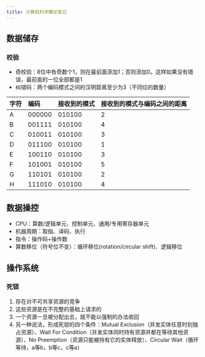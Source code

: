 ```yaml
---
title: 计算机科学概论笔记
---
```


## 数据储存

### 校验

* 奇校验：8位中有奇数个1，则在最前面添加1；否则添加0。这样如果没有错误，最前面的一位全部都是1
* 纠错码：两个编码模式之间的汉明距离至少为3（不同位的数量）

|字符|编码|接收到的模式|接收到的模式与编码之间的距离|
|:---|:---|:-----------|:---------------------------|
|A|000000|010100|2|
|B|001111|010100|4|
|C|010011|010100|3|
|D|011100|010100|1|
|E|100110|010100|3|
|F|101001|010100|5|
|G|110101|010100|2|
|H|111010|010100|4|

## 数据操控

* CPU：算数/逻辑单元、控制单元、通用/专用寄存器单元
* 机器周期：取指、译码、执行
* 指令：操作码+操作数
* 算数移位（符号位不变）：循环移位(rotation/circular shift)、逻辑移位

## 操作系统

### 死锁

1. 存在对不可共享资源的竞争
2. 这些资源是在不完整的基础上请求的
3. 一个资源一旦被分配出去，就不能以强制的办法收回
4. 另一种说法，形成死锁的四个条件：Mutual Exclusion（并发实体任意时刻独占资源）、Wait For Condition（并发实体同时持有资源并都在等待其他资源）、No Preemption（资源只能被持有它的实体释放）、Circular Wait（循环等待，a等b，b等c，c等a）
